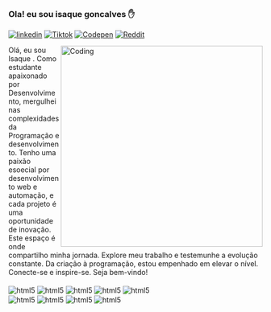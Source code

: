 ### Ola! eu sou isaque goncalves ✋

[![linkedin](https://img.shields.io/badge/LinkedIn-0077B5?style=for-the-badge&logo=linkedin&logoColor=white)](https://www.linkedin.com/in/isaque-goncalves-779306240)
[![Tiktok](https://img.shields.io/badge/TikTok-000000?style=for-the-badge&logo=tiktok&logoColor=white)](https://www.tiktok.com/@isaqueharper1?is_from_webapp=1&sender_device=pc)
[![Codepen](https://img.shields.io/badge/Codepen-000000?style=for-the-badge&logo=codepen&logoColor=white)](https://codepen.io/Isaqueharper)
[![Reddit](https://img.shields.io/badge/Reddit-FF4500?style=for-the-badge&logo=reddit&logoColor=white)](https://www.reddit.com/user/Harpericeman/)

<img align="right" alt="Coding" width="400" src="https://chat2desk.com.br/wp-content/uploads/2020/07/Design-sem-nome-3-1.gif">
Olá, eu sou Isaque . Como estudante apaixonado por Desenvolvimento, 
mergulhei nas complexidades da Programação e desenvolvimento.
Tenho uma paixão  esoecial por desenvolvimento web e automação,
e cada projeto é uma oportunidade de inovação. 
Este espaço é onde compartilho minha jornada. Explore meu trabalho e testemunhe a
evolução constante. Da criação à programação, estou empenhado em elevar o nível. 
 Conecte-se e inspire-se. Seja bem-vindo!

<div style="display: inline_block"><br/>
<img align="center" alt="html5" src="https://img.shields.io/badge/Python-3776AB?style=for-the-badge&logo=python&logoColor=white">
<img align="center" alt="html5" src="https://img.shields.io/badge/C%23-239120?style=for-the-badge&logo=c-sharp&logoColor=white">
<img align="center" alt="html5" src="https://img.shields.io/badge/JavaScript-323330?style=for-the-badge&logo=javascript&logoColor=F7DF1E">
<img align="center" alt="html5" src="https://img.shields.io/badge/PHP-777BB4?style=for-the-badge&logo=php&logoColor=white">
<img align="center" alt="html5" src="https://img.shields.io/badge/MySQL-00000F?style=for-the-badge&logo=mysql&logoColor=white">
   <br>
<img align="center" alt="html5" src="https://img.shields.io/badge/Arduino_IDE-00979D?style=for-the-badge&logo=arduino&logoColor=white">
<img align="center" alt="html5" src="https://img.shields.io/badge/Python-3776AB?style=for-the-badge&logo=python&logoColor=white">

<img align="center" alt="html5" src="https://img.shields.io/badge/Adobe%20Illustrator-FF9A00?style=for-the-badge&logo=adobe%20illustrator&logoColor=white">
<img align="center" alt="html5" src="https://img.shields.io/badge/blender-%23F5792A.svg?style=for-the-badge&logo=blender&logoColor=white">

